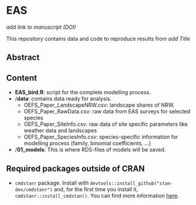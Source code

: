 # EAS

*add link to manuscript (DOI)*

This repository contains data and code to reproduce results from *add Title*

## Abstract


## Content
- **EAS_bird.R**: script for the complete modelling process.
- /**data**: contains data ready for analysis.
    - OEFS_Paper_LandscapeNRW.csv: landscape shares of NRW.
    - OEFS_Paper_RawData.csv: raw data from EAS surveys for selected species
    - OEFS_Paper_SiteInfo.csv: raw data of site specific parameters like weather data and landscapes
    - OEFS_Paper_SpeciesInfo.csv: species-specific information for modelling process (family, binomial coefficients, ...)
- /**01_models**: This is where RDS-files of models will be saved.

## Required packages outside of CRAN
- `cmdstanr` package. Install with `devtools::install_github("stan-dev/cmdstanr")` and, for the first time you install it, `cmdstanr::install_cmdstan()`. You can find more information [here](https://mc-stan.org/cmdstanr/index.html).
